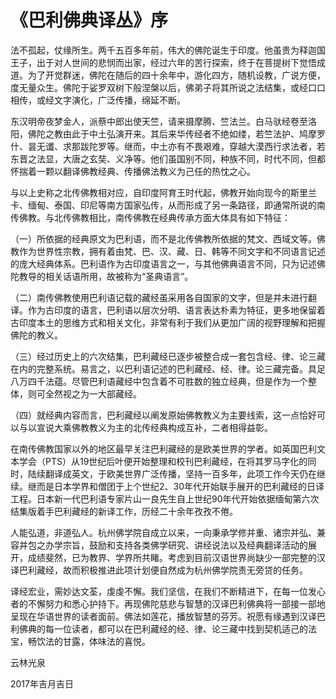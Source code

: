 # 《巴利佛典译丛》序

法不孤起，仗缘所生。两千五百多年前，伟大的佛陀诞生于印度。他虽贵为释迦国王子，出于对人世间的悲悯而出家，经过六年的苦行探索，终于在菩提树下觉悟成道。为了开觉群迷，佛陀在随后的四十余年中，游化四方，随机设教，广说方便，度无量众生。佛陀于娑罗双树下般涅槃以后，佛弟子将其所说之法结集，或经口口相传，或经文字演化，广泛传播，绵延不断。

东汉明帝夜梦金人，派蔡中郎出使天竺，请来摄摩腾、竺法兰。白马驮经卷至洛阳，佛陀之教由此于中土弘演开来。其后来华传经者不绝如缕，若竺法护、鸠摩罗什、昙无谶、求那跋陀罗等。继而，中土亦有不畏艰难，穿越大漠西行求法者，若东晋之法显，大唐之玄奘、义净等。他们虽国别不同，种族不同，时代不同，但都怀揣着一颗以翻译佛教经典、传播佛法教义为己任的热忱之心。

与以上史称之北传佛教相对应，自印度阿育王时代起，佛教开始向现今的斯里兰卡、缅甸、泰国、印尼等南方国家弘传，从而形成了另一条路径，即通常所说的南传佛教。与北传佛教相比，南传佛教在经典传承方面大体具有如下特征：

（一）所依据的经典原文为巴利语，而不是北传佛教所依据的梵文、西域文等。佛教作为世界性宗教，拥有着由梵、巴、汉、藏、日、韩等不同文字和不同语言记述的庞大经典体系。巴利语作为古印度语言之一，与其他佛典语言不同，只为记述佛陀教导的相关话语所用，故被称为“圣典语言”。

（二）南传佛教使用巴利语记载的藏经虽采用各自国家的文字，但是并未进行翻译。作为古印度的语言，巴利语以层次分明、语言表达朴素为特征，更多地保留着古印度本土的思维方式和相关文化，非常有利于我们从更加广阔的视野理解和把握佛陀的教义。

（三）经过历史上的六次结集，巴利藏经已逐步被整合成一套包含经、律、论三藏在内的完整系统。易言之，以巴利语记述的巴利藏经、经、律。论三藏完备。具足八万四千法蕴。尽管巴利语藏经中包含着不可胜数的独立经典，但是作为一个整体，则可全然视之为一大部藏经。

（四）就经典内容而言，巴利藏经以阐发原始佛教教义为主要线索，这一点恰好可以与以宣说大乘佛教教义为主的北传经典构成互补，二者相得益彰。

在南传佛教国家以外的地区最早关注巴利藏经的是欧美世界的学者。如英国巴利文本学会（PTS）从19世纪后叶便开始整理和校刊巴利藏经，在将其罗马字化的同时，陆续翻译成英文，于欧美世界广泛传播，坚持一百多年，此项工作今天仍在继续。继而是日本学界和僧团于上个世纪2、30年代开始联手展开的巴利藏经的日译工程。日本新一代巴利语专家片山一良先生自上世纪90年代开始依据缅甸第六次结集版着手巴利藏经的新译工作，历经二十余年孜孜不倦。

人能弘道，非道弘人。杭州佛学院自成立以来，一向秉承学修并重、诸宗并弘、兼容并包之办学宗旨，鼓励和支持各类佛学研究、讲经说法以及经典翻译活动的展开，成绩斐然，已为教界、学界所共睹。考虑到目前汉语世界尚缺少一部完整的汉译巴利藏经，故而积极推进此项计划便自然成为杭州佛学院责无旁贷的任务。

译经宏业，需妙达文荃，虔虔不懈。我们坚信，在我们不断精进下，在每一位发心者的不懈努力和悉心护持下。再现佛陀慈悲与智慧的汉译巴利佛典将一部接一部地呈现在华语世界的读者面前。佛法如莲花，播放智慧的芬芳。祝愿有缘遇到汉译巴利佛典的每一位读者，都可以在巴利藏经的经、律、论三藏中找到契机适己的法宝，畅饮法的甘露，体味法的喜悦。

云林光泉

2017年吉月吉日
